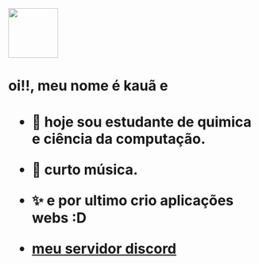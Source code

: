 <link rel="stylesheet" href="./style.css">


  <img src="https://thedonald.fun/wp-content/uploads/2020/02/1547718305_clappopepo.gif" width="100" height="100">
  
  
  <h1 class="font"> oi!!, meu nome é kauã e<h1>

  - 🎒 hoje sou estudante de quimica e ciência da computação.
  
  - 🎸 curto música.
  
  - ✨ e por ultimo crio aplicações webs :D
  
  
 - <a href="https://discord.gg/CaVZtgAust">meu servidor discord<a>
